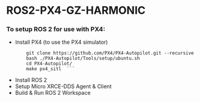 # ROS2-PX4-GZ-HARMONIC

### To setup ROS 2 for use with PX4:

- Install PX4 (to use the PX4 simulator)
  ``` cd
      git clone https://github.com/PX4/PX4-Autopilot.git --recursive
      bash ./PX4-Autopilot/Tools/setup/ubuntu.sh
      cd PX4-Autopilot/
      make px4_sitl  ```
- Install ROS 2
- Setup Micro XRCE-DDS Agent & Client
- Build & Run ROS 2 Workspace
